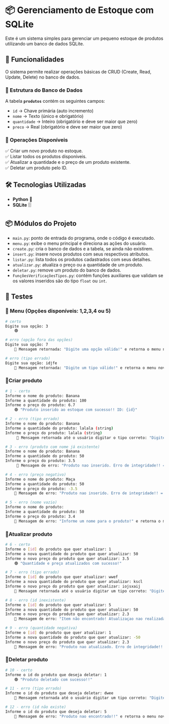 # 📦 Gerenciamento de Estoque com SQLite

Este é um sistema simples para gerenciar um pequeno estoque de produtos utilizando um banco de dados SQLite.

## 🚀 Funcionalidades

O sistema permite realizar operações básicas de CRUD (Create, Read, Update, Delete) no banco de dados.

### 📌 Estrutura do Banco de Dados

A tabela **`produtos`** contém os seguintes campos:

- `id` → Chave primária (auto incremento)
- `nome` → Texto (único e obrigatório)
- `quantidade` → Inteiro (obrigatório e deve ser maior que zero)
- `preco` → Real (obrigatório e deve ser maior que zero)

### 🔧 Operações Disponíveis

✅ Criar um novo produto no estoque.  
✅ Listar todos os produtos disponíveis.  
✅ Atualizar a quantidade e o preço de um produto existente.  
✅ Deletar um produto pelo ID.

## 🛠 Tecnologias Utilizadas

- **Python** 🐍
- **SQLite** 🗄️

 ## 📦 Módulos do Projeto

- `main.py`: ponto de entrada do programa, onde o código é executado.
- `menu.py`: exibe o menu principal e direciona as ações do usuário.
- `create.py`: cria o banco de dados e a tabela, se ainda não existirem.
- `insert.py`: insere novos produtos com seus respectivos atributos.
- `listar.py`: lista todos os produtos cadastrados com seus detalhes.
- `atualizar.py`: atualiza o preço ou a quantidade de um produto.
- `deletar.py`: remove um produto do banco de dados.
- `FunçõesVerificaçõesTipos.py`: contém funções auxiliares que validam se os valores inseridos são do tipo `float` ou `int`.




## 📌 Testes

### 🔹 Menu (Opções disponíveis: 1,2,3,4 ou 5)

```sh
# certo
Digite sua opção: 3
    🟢

# erro (opção fora das opções)
Digite sua opção: 7
    🔴 Mensagem retornada: "Digite uma opção válida!" e retorna o menu novamente

# erro (tipo errado)
Digite sua opção: idjfe
    🔴 Mensagem retornada: "Digite um tipo válido!" e retorna o menu novamente

```

### 🔹Criar produto

```sh
# 1 - certo
Informe o nome do produto: Banana
Informe a quantidade do produto: 100 
Informe o preço do produto: 6.7
    🟢 "Produto inserido ao estoque com sucesso!! ID: {id}"

# 2 - erro (tipo errado)
Informe o nome do produto: Banana  
Informe a quantidade do produto: lalala (string)  
Informe o preço do produto: lalala (string)
     🔴 Mensagem retornada até o usuário digitar o tipo correto: "Digite um tipo válido!"

# 3 - erro (produto com nome já existente)
Informe o nome do produto: Banana  
Informe a quantidade do produto: 50 
Informe o preço do produto: 3.5 
     🔴 Mensagem de erro: "Produto nao inserido. Erro de integridade!! = UNIQUE constraint failed: produtos.nome" e retorna o menu novamente

# 4 - erro (preço negativo)
Informe o nome do produto: Maça  
Informe a quantidade do produto: 50 
Informe o preço do produto: -3.5
    🔴 Mensagem de erro: "Produto nao inserido. Erro de integridade!! = CHECK constraint failed: preco > 0" e retorna o menu novamente

# 5 - erro (nome vazio)
Informe o nome do produto:   
Informe a quantidade do produto: 50 
Informe o preço do produto: 3.4
    🔴 Mensagem de erro: "Informe um nome para o produto!" e retorna o menu novamente

```

### 🔹Atualizar produto

```sh
# 6 - certo
Informe o [id] do produto que quer atualizar: 1 
Informe a nova quantidade do produto que quer atualizar: 50 
Informe o novo preço do produto que quer atualizar: 3.5
    🟢 "Quantidade e preço atualizados com sucesso!"

# 7 - erro (tipo errado)
Informe o [id] do produto que quer atualizar: wwef 
Informe a nova quantidade do produto que quer atualizar: kscl 
Informe o novo preço do produto que quer atualizar: iojsxaij
    🔴 Mensagem retornada até o usuário digitar um tipo correto: "Digite um tipo valido!" 

# 8 - erro (id inexistente)
Informe o [id] do produto que quer atualizar: 5 
Informe a nova quantidade do produto que quer atualizar: 50 
Informe o novo preço do produto que quer atualizar: 2.3
    🔴 Mensagem de erro: "Item não encontrado! Atualizaçao nao realizada" e retorna o menu novamente

# 9 - erro (quantidade negativa)
Informe o [id] do produto que quer atualizar: 1 
Informe a nova quantidade do produto que quer atualizar: -50 
Informe o novo preço do produto que quer atualizar: 2.3
    🔴 Mensagem de erro: "Produto nao atualizado. Erro de integridade!! = CHECK constraint failed: quantidade > 0" e retorna o menu novamente

```


### 🔹Deletar produto

```sh
# 10 - certo
Informe o id do produto que deseja deletar: 1
    🟢 "Produto deletado com sucesso!!"

# 11 - erro (tipo errado)
Informe o id do produto que deseja deletar: dwee
    🔴 Mensagem retornada até o usuário digitar um tipo correto: "Digite um tipo valido!" 

# 12 - erro (id não existe)
Informe o id do produto que deseja deletar: 5
    🔴 Mensagem de erro: "Produto nao encontrado!!" e retorna o menu novamente
```



 
